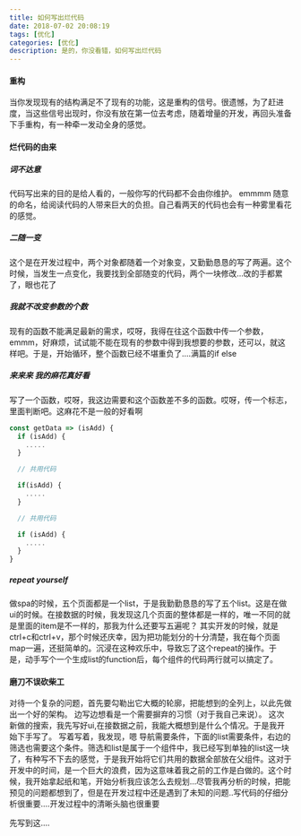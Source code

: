 ```yaml
---
title: 如何写出烂代码
date: 2018-07-02 20:08:19
tags: [优化]
categories: [优化]
description: 是的，你没看错，如何写出烂代码
---
```


#### 重构
当你发现现有的结构满足不了现有的功能，这是重构的信号。很遗憾，为了赶进度，当这些信号出现时，你没有放在第一位去考虑，随着增量的开发，再回头准备下手重构，有一种牵一发动全身的感觉。

#### 烂代码的由来

##### 词不达意
代码写出来的目的是给人看的，一般你写的代码都不会由你维护。
emmmm 随意的命名，给阅读代码的人带来巨大的负担。自己看两天的代码也会有一种雾里看花的感觉。

##### 二随一变
这个是在开发过程中，两个对象都随着一个对象变，又勤勤恳恳的写了两遍。这个时候，当发生一点变化，我要找到全部随变的代码，两个一块修改...改的手都累了，眼也花了

##### 我就不改变参数的个数
现有的函数不能满足最新的需求，哎呀，我得在往这个函数中传一个参数，emmm，好麻烦，试试能不能在现有的参数中得到我想要的参数，还可以，就这样吧。于是，开始循环，整个函数已经不堪重负了....满篇的if else

##### 来来来 我的麻花真好看
写了一个函数，哎呀，我这边需要和这个函数差不多的函数。哎呀，传一个标志，里面判断吧。这麻花不是一般的好看啊
```js
const getData => (isAdd) {
  if (isAdd) {
    .....
  }

  // 共用代码

  if(isAdd) {
    .....
  }

  // 共用代码

  if (isAdd) {
    .....
  }
}
```

##### repeat yourself
做spa的时候，五个页面都是一个list，于是我勤勤恳恳的写了五个list。这是在做ui的时候。在接数据的时候，我发现这几个页面的整体都是一样的，唯一不同的就是里面的item是不一样的，那我为什么还要写五遍呢？
其实开发的时候，就是ctrl+c和ctrl+v，那个时候还庆幸，因为把功能划分的十分清楚，我在每个页面map一遍，还挺简单的。沉浸在这种欢乐中，导致忘了这个repeat的操作。于是，动手写个一个生成list的function后，每个组件的代码两行就可以搞定了。

#### 磨刀不误砍柴工
对待一个复杂的问题，首先要勾勒出它大概的轮廓，把能想到的全列上，以此先做出一个好的架构。
边写边想看是一个需要摒弃的习惯（对于我自己来说）。
这次新做的搜索，我先写好ui,在接数据之前，我能大概想到是什么个情况。于是我开始下手写了。
写着写着，我发现，嗯 导航需要条件，下面的list需要条件，右边的筛选也需要这个条件。筛选和list是属于一个组件中，我已经写到单独的list这一块了，有种写不下去的感觉，于是我开始将它们共用的数据全部放在父组件。这对于开发中的时间，是一个巨大的浪费，因为这意味着我之前的工作是白做的。这个时候，我开始拿起纸和笔，开始分析我应该怎么去规划...尽管我再分析的时候，把能预见的问题都想到了，但是在开发过程中还是遇到了未知的问题..写代码的仔细分析很重要....开发过程中的清晰头脑也很重要

先写到这....
